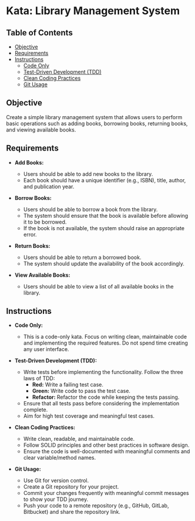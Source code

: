 # Kata: Library Management System

## Table of Contents

- [Objective](#objective)
- [Requirements](#requirements)
- [Instructions](#instructions)
  - [Code Only](#code-only)
  - [Test-Driven Development (TDD)](#test-driven-development-tdd)
  - [Clean Coding Practices](#clean-coding-practices)
  - [Git Usage](#git-usage)

## Objective

Create a simple library management system that allows users to perform basic operations such as adding books, borrowing books, returning books, and viewing available books.

## Requirements

- **Add Books:**
  - Users should be able to add new books to the library.
  - Each book should have a unique identifier (e.g., ISBN), title, author, and publication year.

- **Borrow Books:**
  - Users should be able to borrow a book from the library.
  - The system should ensure that the book is available before allowing it to be borrowed.
  - If the book is not available, the system should raise an appropriate error.

- **Return Books:**
  - Users should be able to return a borrowed book.
  - The system should update the availability of the book accordingly.

- **View Available Books:**
  - Users should be able to view a list of all available books in the library.

## Instructions

- **Code Only:**
  - This is a code-only kata. Focus on writing clean, maintainable code and implementing the required features. Do not spend time creating any user interface.

- **Test-Driven Development (TDD):**
  - Write tests before implementing the functionality. Follow the three laws of TDD:
    - **Red:** Write a failing test case.
    - **Green:** Write code to pass the test case.
    - **Refactor:** Refactor the code while keeping the tests passing.
  - Ensure that all tests pass before considering the implementation complete.
  - Aim for high test coverage and meaningful test cases.

- **Clean Coding Practices:**
  - Write clean, readable, and maintainable code.
  - Follow SOLID principles and other best practices in software design.
  - Ensure the code is well-documented with meaningful comments and clear variable/method names.

- **Git Usage:**
  - Use Git for version control.
  - Create a Git repository for your project.
  - Commit your changes frequently with meaningful commit messages to show your TDD journey.
  - Push your code to a remote repository (e.g., GitHub, GitLab, Bitbucket) and share the repository link.